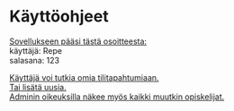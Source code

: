 ﻿# Käyttöohjeet

[Sovellukseen pääsi tästä osoitteesta:](https://teekoivi.users.cs.helsinki.fi/tsoha/)  
käyttäjä: Repe  
salasana: 123  

[Käyttäjä voi tutkia omia tilitapahtumiaan.](https://teekoivi.users.cs.helsinki.fi/tsoha/opiskelija)  
[Tai lisätä uusia.](https://teekoivi.users.cs.helsinki.fi/tsoha/tapahtumat/new)  
[Adminin oikeuksilla näkee myös kaikki muutkin opiskelijat.](https://teekoivi.users.cs.helsinki.fi/tsoha/alltapahtumat)  
